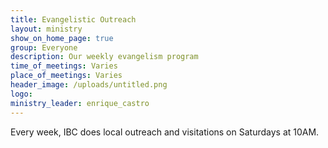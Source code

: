 ```yaml
---
title: Evangelistic Outreach
layout: ministry
show_on_home_page: true
group: Everyone
description: Our weekly evangelism program
time_of_meetings: Varies
place_of_meetings: Varies
header_image: /uploads/untitled.png
logo:
ministry_leader: enrique_castro
---
```



Every week, IBC does local outreach and visitations on Saturdays at 10AM.